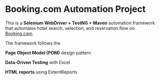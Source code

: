#  Booking.com Automation Project

This is a **Selenium WebDriver + TestNG + Maven** automation framework that automates hotel search, selection, and reservation flow on [Booking.com](https://www.booking.com/).

The framework follows the 

**Page Object Model (POM)** design pattern

**Data-Driven Testing** with Excel

**HTML reports** using ExtentReports


